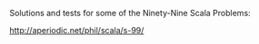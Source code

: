 Solutions and tests for some of the Ninety-Nine Scala Problems:

http://aperiodic.net/phil/scala/s-99/
